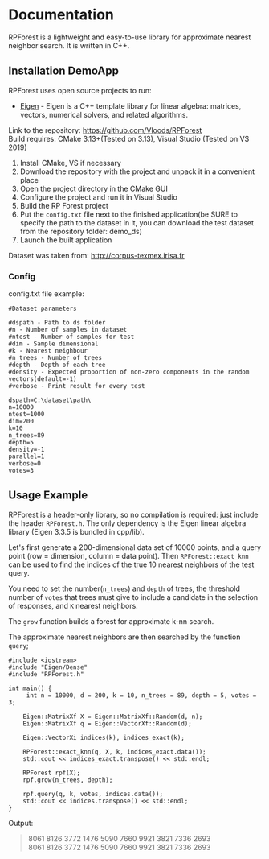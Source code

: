 # Documentation

RPForest is a lightweight and easy-to-use library for approximate nearest neighbor search. It is written in C++.


## Installation DemoApp

RPForest uses open source projects to run:

* [Eigen](eigen.tuxfamily.org) -  Eigen is a C++ template library for linear algebra: matrices, vectors, numerical solvers, and related algorithms.

Link to the repository: https://github.com/Vloods/RPForest  
Build requires: CMake 3.13+(Tested on 3.13), Visual Studio (Tested on VS 2019)

1. Install CMake, VS if necessary
2. Download the repository with the project and unpack it in a convenient place
3. Open the project directory in the CMake GUI
4. Configure the project and run it in Visual Studio
5. Build the RP Forest project
6. Put the `config.txt` file next to the finished application(be SURE to specify the path to the dataset in it, you can download the test dataset from the repository folder: demo_ds)
7. Launch the built application  

Dataset was taken from: http://corpus-texmex.irisa.fr  

### Config 
config.txt file example:
```
#Dataset parameters  

#dspath - Path to ds folder  
#n - Number of samples in dataset  
#ntest - Number of samples for test  
#dim - Sample dimensional  
#k - Nearest neighbour  
#n_trees - Number of trees  
#depth - Depth of each tree  
#density - Expected proportion of non-zero components in the random vectors(default=-1)  
#verbose - Print result for every test  

dspath=C:\dataset\path\  
n=10000  
ntest=1000  
dim=200  
k=10  
n_trees=89  
depth=5  
density=-1  
parallel=1  
verbose=0  
votes=3  
```
## Usage Example
RPForest is a header-only library, so no compilation is required: just include the header `RPForest.h`. The only dependency is the Eigen linear algebra library (Eigen 3.3.5 is bundled in cpp/lib).

Let's first generate a 200-dimensional data set of 10000 points, and a query point (row = dimension, column = data point). Then `RPForest::exact_knn` can be used to find the indices of the true 10 nearest neighbors of the test query.

You need to set the number(`n_trees`) and `depth` of trees, the threshold number of `votes` that trees must give to include a candidate in the selection of responses, and `K` nearest neighbors.

The `grow` function builds a forest for approximate k-nn search. 

The approximate nearest neighbors are then searched by the function `query`;
```
#include <iostream>
#include "Eigen/Dense"
#include "RPForest.h"

int main() {
     int n = 10000, d = 200, k = 10, n_trees = 89, depth = 5, votes = 3;

	Eigen::MatrixXf X = Eigen::MatrixXf::Random(d, n);
	Eigen::MatrixXf q = Eigen::VectorXf::Random(d);

	Eigen::VectorXi indices(k), indices_exact(k);

	RPForest::exact_knn(q, X, k, indices_exact.data());
	std::cout << indices_exact.transpose() << std::endl;

	RPForest rpf(X);
	rpf.grow(n_trees, depth);

	rpf.query(q, k, votes, indices.data());
	std::cout << indices.transpose() << std::endl;
}
```
Output:   
> 8061 8126 3772 1476 5090 7660 9921 3821 7336 2693  
> 8061 8126 3772 1476 5090 7660 9921 3821 7336 2693